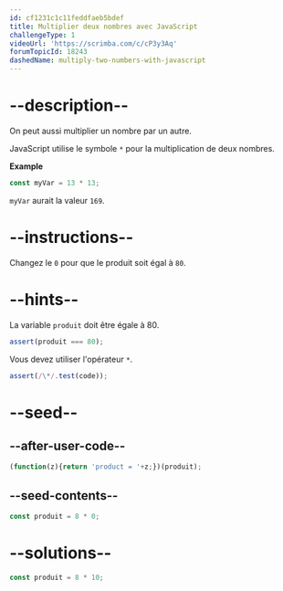 ```yaml
---
id: cf1231c1c11feddfaeb5bdef
title: Multiplier deux nombres avec JavaScript
challengeType: 1
videoUrl: 'https://scrimba.com/c/cP3y3Aq'
forumTopicId: 18243
dashedName: multiply-two-numbers-with-javascript
---
```


# --description--

On peut aussi multiplier un nombre par un autre.

JavaScript utilise le symbole `*` pour la multiplication de deux nombres.

**Example**

```js
const myVar = 13 * 13;
```

`myVar` aurait la valeur `169`.

# --instructions--

Changez le `0` pour que le produit soit égal à `80`.

# --hints--

La variable `produit` doit être égale à 80.

```js
assert(produit === 80);
```

Vous devez utiliser l'opérateur `*`.

```js
assert(/\*/.test(code));
```

# --seed--

## --after-user-code--

```js
(function(z){return 'product = '+z;})(produit);
```

## --seed-contents--

```js
const produit = 8 * 0;
```

# --solutions--

```js
const produit = 8 * 10;
```
